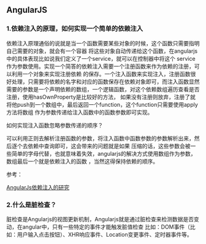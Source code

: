 ## AngularJS
### 1.依赖注入的原理，如何实现一个简单的依赖注入
依赖注入原理通俗的说就是当一个函数需要某些对象的时候，这个函数只需要指明自己需要的对象，就会有一个容器
将这些对象自动传递给这个函数，在angularjs中的具体表现比如说我们定义了一个service，就可以在控制器中将这个
service作为参数使用。实现一个简答的依赖注入需要一个注册函数来作为依赖的注册，可以利用一个对象来实现注册依赖
的保存。一个注入函数来实现注入，注册函数很好处理，只需要将依赖的名字和对应的函数保存在依赖对象即可，而注入函数显然
需要的参数是一个声明依赖的数组，一个逻辑函数，对这个依赖数组遍历查看是否注册，使用hasOwnProperty是比较好的方法，
如果没有注册则放弃，注册了就将他push到一个数组中，最后返回一个function，这个function只需要使用apply方法将数组
作为参数传递给注入函数中的函数参数即可实现。

如何实现注入函数忽略参数传递的顺序？

可以利用正则去解析注册函数的参数，将注入函数中函数参数的参数解析出来，然后逐个去依赖中查询即可，这会带来的问题就是如果
压缩的话，这些参数会被一些简单的字母代替，也就意味着失效，angularjs的解决方式使用数组作为参数，数组最后一个就是依赖注入的函数
，当然这得保持依赖的顺序。

参考：

[AngularJs依赖注入的研究](http://www.alloyteam.com/2015/09/angularjs-study-of-dependency-injection/)

### 2.什么是脏检查？
脏检查是Angularjs的视图更新机制，Angularjs就是通过脏检查来检测数据是否变动，在angular中，只有一些特定的事件才能触发脏值检查
比如：DOM事件（比如：用户输入点击按钮）、XHR响应事件、Location变更事件、定时器事件等。